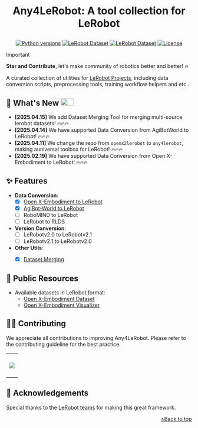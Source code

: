 <h1 align="center">
    <p>Any4LeRobot: A tool collection for LeRobot</p>
</h1>

<div align="center">

[![Python versions](https://img.shields.io/pypi/pyversions/lerobot)](https://www.python.org/downloads/)
[![LeRobot Dataset](https://img.shields.io/badge/dynamic/json?url=https://api.github.com/repos/tavish9/any4lerobot/commits?per_page=1&query=$[0].commit.committer.date&label=LeRobot&color=blue)](https://github.com/huggingface/lerobot)
[![LeRobot Dataset](https://img.shields.io/badge/LeRobot%20Dataset-v2.1-ff69b4.svg)](https://github.com/huggingface/lerobot/pull/711)
[![License](https://img.shields.io/badge/License-MIT-green.svg)](https://opensource.org/licenses/MIT)

</div>

> [!IMPORTANT]
>
> **Star and Contribute**, let's make community of robotics better and better! 🔥

A curated collection of utilities for [LeRobot Projects](https://github.com/huggingface/lerobot), including data conversion scripts, preprocessing tools, training workflow helpers and etc..


## 🚀 What's New <a><img width="35" height="20" src="https://user-images.githubusercontent.com/12782558/212848161-5e783dd6-11e8-4fe0-bbba-39ffb77730be.png"></a>

 
- **\[2025.04.15\]** We add Dataset Merging Tool for merging multi-source lerobot datasets! 🔥🔥🔥
- **\[2025.04.14\]** We have supported Data Conversion from AgiBotWorld to LeRobot! 🔥🔥🔥
- **\[2025.04.11\]** We change the repo from `openx2lerobot` to `any4lerobot`, making a ​​universal toolbox for LeRobot​​! 🔥🔥🔥
- **\[2025.02.19\]** We have supported Data Conversion from Open X-Embodiment to LeRobot! 🔥🔥🔥


## ✨ Features
- ​**​Data Conversion​**​:
    - [x] [Open X-Embodiment to LeRobot](./openx2lerobot/README.md)
    - [x] [AgiBot-World to LeRobot](./agibot2lerobot/README.md)
    - [ ] RoboMIND to LeRobot
    - [ ] LeRobot to RLDS

- ​**Version Conversion​**​:
    - [ ] LeRobotv2.0 to LeRobotv2.1
    - [ ] LeRobotv2.1 to LeRobotv2.0

- **Other Utils**:
    - [x] [Dataset Merging](./utils/dataset_merging/README.md)


## 📂 Public Resources
- Available datasets in LeRobot format:
    - [Open X-Embodiment Dataset](https://huggingface.co/IPEC-COMMUNITY)
    - [Open X-Embodiment Visualizer](https://huggingface.co/spaces/IPEC-COMMUNITY/openx_dataset_lerobot_v2.0)


## 👷‍♂️ Contributing
We appreciate all contributions to improving Any4LeRobot. Please refer to the contributing guideline for the best practice.

<a href="https://github.com/Tavish9/any4lerobot/graphs/contributors" target="_blank">
  <table>
    <tr>
      <th colspan="2">
        <br><img src="https://contrib.rocks/image?repo=tavish9/any4lerobot"><br><br>
      </th>
    </tr>
  </table>
</a>


## 🤝 Acknowledgements

Special thanks to the [LeRobot teams](https://github.com/huggingface/lerobot) for making this great framework.

<p align="right"><a href="#top">🔝Back to top</a></p>
